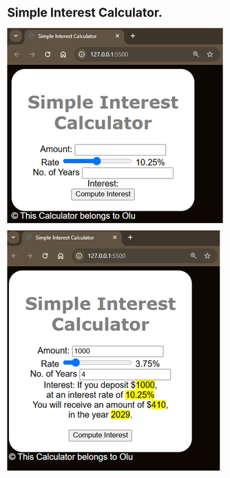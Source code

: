 # Simple Interest Calculator.

![alt text](images/image.png)
<!-- ![alt text](images/image-1.png) -->
![alt text](images/image-2.png)
